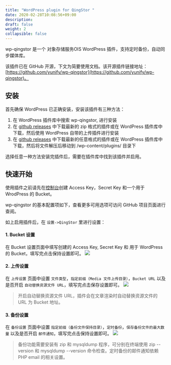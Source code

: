 ```yaml
---
title: "WordPress plugin for QingStor "
date: 2020-02-28T10:08:56+09:00
description:
draft: false
weight: 2
collapsible: false
---
```


wp-qingstor 是一个 对象存储服务OIS WordPress 插件，支持定时备份，自动同步媒体库。

该插件已在 GitHub 开源，下文为简要使用文档。该开源插件链接地址：[https://github.com/yunify/wp-qingstor](https://github.com/yunify/wp-qingstor)。

## 安装

首先确保 WordPress 已正确安装，安装该插件有三种方法：
1. 在 WordPress 插件库中搜索 wp-qingstor, 进行安装
2. 在 [github releases](https://github.com/yunify/wp-qingstor/releases) 中下载最新的 zip 格式的插件或在 WordPress 插件库中下载，然后使用 WordPress 自带的上传插件进行安装
3. 在 [github releases](https://github.com/yunify/wp-qingstor/releases) 中下载最新的任意格式的插件或在 WordPress 插件库中下载，然后将文件解压后移动到 /wp-content/plugins/ 目录下

选择任意一种方法安装完插件后，需要在插件库中找到该插件并启用。

## 快速开始

使用插件之前请先在[控制台](https://console.shanhe.com/access_keys/)创建 Access Key，Secret Key 和一个用于 WrodPress 的 Bucket。

wp-qingstor 的基本配置项如下，查看更多可用选项可访问 GitHub 项目页面进行查阅。

如上启用插件后，在 `设置->QingStor` 里进行设置：

#### 1. Bucket 设置

  在 Bucket 设置页面中填写创建的 Access Key, Secret Key 和 用于 WordPress 的 Bucket，填写完点击保持设置即可。
![](wordpress_set_bucket.png)

#### 2. 上传设置

  在 `上传设置` 页面中设置 `文件类型`，`指定前缀（Media 文件上传目录）`，`Bucket URL` 以及是否开启 `自动替换资源文件 URL`，填写完点击保存设置即可。
![](wordpress_set_upload.png)

> 开启自动替换资源文件 URL，插件会在文章渲染时自动替换资源文件的 URL 为 Bucket 地址。

#### 3. 备份设置

  在 `备份设置` 页面中设置 `指定前缀（备份文件保持目录）`，`定时备份`，`保存备份文件的最大数量` 以及是否开启 `邮件通知`，填写完点击保持设置即可。
![](wordpress_set_backup.png)

> 备份功能需要安装有 zip 和 mysqldump 程序，可分别在终端使用 zip --version 和 mysqldump --version 命令检查。定时备份的邮件通知依赖 PHP email 的相关设置。
